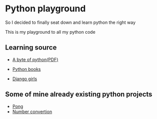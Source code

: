 # Python playground

So I decided to finally seat down and learn python the right way

This is my playground to all my python code

## Learning source
* [A byte of python(PDF)](https://edisciplinas.usp.br/pluginfile.php/3252353/mod_resource/content/1/b_Swaroop_Byte_of_python.pdf)

* [Python books](https://pythonbooks.revolunet.com/)

* [Django girls](https://tutorial.djangogirls.org/)

## Some of mine already existing python projects
* [Pong](https://github.com/rjLelis/Pong)
* [Number convertion](https://github.com/rjLelis/number-conversion)